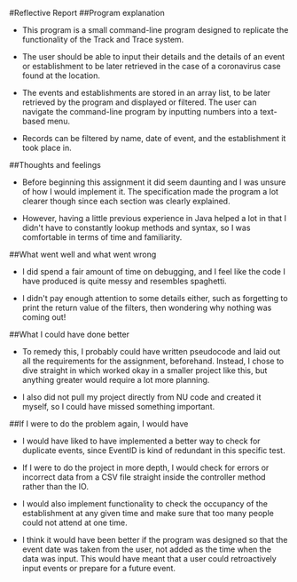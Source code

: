 #Reflective Report
##Program explanation
- This program is a small command-line program
designed to replicate the functionality of the
Track and Trace system.

- The user should be able to input their
details and the details of an event or establishment
to be later retrieved in the case of a 
coronavirus case found at the 
location.

- The events and establishments are stored in an
array list, to be later retrieved by the program
and displayed or filtered. The user can navigate
the command-line program by inputting numbers into
a text-based menu.

- Records can be filtered by name, date of event, and
the establishment it took place in.

##Thoughts and feelings
- Before beginning this assignment it did seem daunting and
I was unsure of how I would implement it.
The specification made the program a lot clearer though 
since each section was clearly explained.

- However, having a little previous experience 
in Java helped a lot in that I didn't have to constantly
lookup methods and syntax, so I was comfortable in terms
of time and familiarity.

##What went well and what went wrong
- I did spend a fair amount of time
on debugging, and I feel like the code I have
produced is quite messy and resembles spaghetti.

- I didn't pay enough attention to some details
either, such as forgetting to print the return value
of the filters, then wondering why nothing was coming out!

##What I could have done better
- To remedy this, I probably could have written
pseudocode and laid out all the requirements for 
the assignment, beforehand. Instead, I chose to dive straight
in which worked okay in a smaller project like this,
but anything greater would require a lot more
planning.

- I also did not pull my project directly from NU code
and created it myself, so I could have missed something
important.

##If I were to do the problem again, I would have
- I would have liked to have implemented a better way to check for
duplicate events, since EventID is kind of redundant in this
specific test.

- If I were to do the project in more depth, I would check
for errors or incorrect data from a CSV file straight inside 
the controller method rather than the IO.

- I would also implement functionality to check the occupancy
of the establishment at any given time and make sure that too 
many people could not attend at one time.

- I think it would have been better if the program was designed
so that the event date was taken from the user, not added
as the time when the data was input. This would have meant that
a user could retroactively input events or prepare for a future
event.